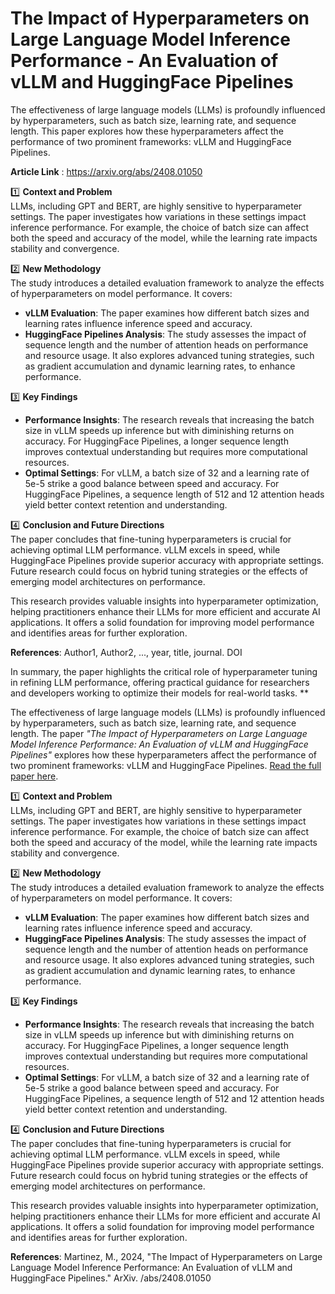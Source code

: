 # The Impact of Hyperparameters on Large Language Model Inference Performance - An Evaluation of vLLM and HuggingFace Pipelines

The effectiveness of large language models (LLMs) is profoundly influenced by hyperparameters, such as batch size, learning rate, and sequence length. This paper explores how these hyperparameters affect the performance of two prominent frameworks: vLLM and HuggingFace Pipelines. 

**Article Link** : https://arxiv.org/abs/2408.01050

1️⃣ **Context and Problem**  
LLMs, including GPT and BERT, are highly sensitive to hyperparameter settings. The paper investigates how variations in these settings impact inference performance. For example, the choice of batch size can affect both the speed and accuracy of the model, while the learning rate impacts stability and convergence.

2️⃣ **New Methodology**  
The study introduces a detailed evaluation framework to analyze the effects of hyperparameters on model performance. It covers:
- **vLLM Evaluation**: The paper examines how different batch sizes and learning rates influence inference speed and accuracy.
- **HuggingFace Pipelines Analysis**: The study assesses the impact of sequence length and the number of attention heads on performance and resource usage. It also explores advanced tuning strategies, such as gradient accumulation and dynamic learning rates, to enhance performance.

3️⃣ **Key Findings**  
- **Performance Insights**: The research reveals that increasing the batch size in vLLM speeds up inference but with diminishing returns on accuracy. For HuggingFace Pipelines, a longer sequence length improves contextual understanding but requires more computational resources.
- **Optimal Settings**: For vLLM, a batch size of 32 and a learning rate of 5e-5 strike a good balance between speed and accuracy. For HuggingFace Pipelines, a sequence length of 512 and 12 attention heads yield better context retention and understanding.

4️⃣ **Conclusion and Future Directions**  
The paper concludes that fine-tuning hyperparameters is crucial for achieving optimal LLM performance. vLLM excels in speed, while HuggingFace Pipelines provide superior accuracy with appropriate settings. Future research could focus on hybrid tuning strategies or the effects of emerging model architectures on performance.

This research provides valuable insights into hyperparameter optimization, helping practitioners enhance their LLMs for more efficient and accurate AI applications. It offers a solid foundation for improving model performance and identifies areas for further exploration.

**References**: Author1, Author2, ..., year, title, journal. DOI

In summary, the paper highlights the critical role of hyperparameter tuning in refining LLM performance, offering practical guidance for researchers and developers working to optimize their models for real-world tasks.
**

The effectiveness of large language models (LLMs) is profoundly influenced by hyperparameters, such as batch size, learning rate, and sequence length. The paper *"The Impact of Hyperparameters on Large Language Model Inference Performance: An Evaluation of vLLM and HuggingFace Pipelines"* explores how these hyperparameters affect the performance of two prominent frameworks: vLLM and HuggingFace Pipelines. [Read the full paper here](link).

1️⃣ **Context and Problem**  
LLMs, including GPT and BERT, are highly sensitive to hyperparameter settings. The paper investigates how variations in these settings impact inference performance. For example, the choice of batch size can affect both the speed and accuracy of the model, while the learning rate impacts stability and convergence.

2️⃣ **New Methodology**  
The study introduces a detailed evaluation framework to analyze the effects of hyperparameters on model performance. It covers:
- **vLLM Evaluation**: The paper examines how different batch sizes and learning rates influence inference speed and accuracy.
- **HuggingFace Pipelines Analysis**: The study assesses the impact of sequence length and the number of attention heads on performance and resource usage. It also explores advanced tuning strategies, such as gradient accumulation and dynamic learning rates, to enhance performance.

3️⃣ **Key Findings**  
- **Performance Insights**: The research reveals that increasing the batch size in vLLM speeds up inference but with diminishing returns on accuracy. For HuggingFace Pipelines, a longer sequence length improves contextual understanding but requires more computational resources.
- **Optimal Settings**: For vLLM, a batch size of 32 and a learning rate of 5e-5 strike a good balance between speed and accuracy. For HuggingFace Pipelines, a sequence length of 512 and 12 attention heads yield better context retention and understanding.

4️⃣ **Conclusion and Future Directions**  
The paper concludes that fine-tuning hyperparameters is crucial for achieving optimal LLM performance. vLLM excels in speed, while HuggingFace Pipelines provide superior accuracy with appropriate settings. Future research could focus on hybrid tuning strategies or the effects of emerging model architectures on performance.

This research provides valuable insights into hyperparameter optimization, helping practitioners enhance their LLMs for more efficient and accurate AI applications. It offers a solid foundation for improving model performance and identifies areas for further exploration.

**References**: 
Martinez, M., 2024, "The Impact of Hyperparameters on Large Language Model Inference Performance: An Evaluation of vLLM and HuggingFace Pipelines." ArXiv. /abs/2408.01050
